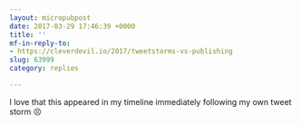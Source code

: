 ```yaml
---
layout: micropubpost
date: 2017-03-29 17:46:39 +0000
title: ''
mf-in-reply-to:
- https://cleverdevil.io/2017/tweetstorms-vs-publishing
slug: 63999
category: replies

---
```

I love that this appeared in my timeline immediately following my own tweet storm 😣
